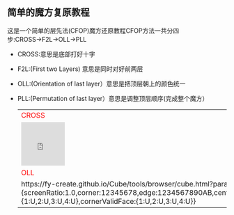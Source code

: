## 简单的魔方复原教程
这是一个简单的层先法(CFOP)魔方还原教程CFOP方法一共分四步:CROSS→F2L→OLL→PLL
- CROSS:意思是底部打好十字
- F2L:(First two Layers) 意思是同时对好前两层
- OLL:(Orientation of last layer）意思是把顶层朝上的颜色统一
- PLL:(Permutation of last layer）意思是调整顶层顺序(完成整个魔方）


  <table class="hoverable bordered striped responsive-table">
      <tbody>
          <tr>
              <td><span style="color: red;">CROSS</span></td>
              <td><span style="color: red;">F2L</span></td>
          </tr>
          <tr>
              <td>
              <iframe src="https://fy-create.github.io/Cube/tools/browser/cube.html?para={screenRatio:1.0,edge:5678,center:23456}
              " width="100px" height="100px" frameborder="0" scrolling="no"></iframe>
              </td>
              <td>
              <iframe src="https://fy-create.github.io/Cube/tools/browser/cube.html?para={screenRatio:1.0,corner:5678,edge:567890AB,center:23456}
              " width="100px" height="100px" frameborder="0" scrolling="no"></iframe>
              </td>
              </td>
          </tr>
          <tr>
              <td><span style="color: red;">OLL</span></td>
              <td><span style="color: red;">PLL</span></td>
          </tr>
          <tr>
              <td>https://fy-create.github.io/Cube/tools/browser/cube.html?para={screenRatio:1.0,corner:12345678,edge:1234567890AB,center:123456,edgeValidFace:{1:U,2:U,3:U,4:U},cornerValidFace:{1:U,2:U,3:U,4:U}}</td>
              <td>https://fy-create.github.io/Cube/tools/browser/cube.html?para={screenRatio:1.0,corner:12345678,edge:1234567890AB,center:123456}</td>
          </tr>
      </tbody>
  </table>
